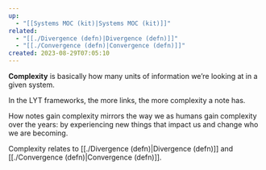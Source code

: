 ```yaml
---
up:
  - "[[Systems MOC (kit)|Systems MOC (kit)]]"
related:
  - "[[./Divergence (defn)|Divergence (defn)]]"
  - "[[./Convergence (defn)|Convergence (defn)]]"
created: 2023-08-29T07:05:10
---
```

 **Complexity** is basically how many units of information we’re looking at in a given system. 

In the LYT frameworks, the more links, the more complexity a note has.

How notes gain complexity mirrors the way we as humans gain complexity over the years: by experiencing new things that impact us and change who we are becoming.

Complexity relates to [[./Divergence (defn)|Divergence (defn)]] and [[./Convergence (defn)|Convergence (defn)]].